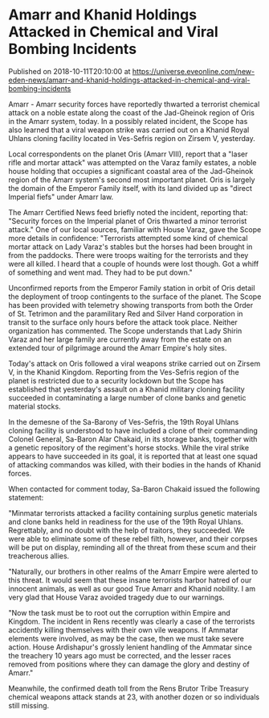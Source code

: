 # Amarr and Khanid Holdings Attacked in Chemical and Viral Bombing Incidents
Published on 2018-10-11T20:10:00 at https://universe.eveonline.com/new-eden-news/amarr-and-khanid-holdings-attacked-in-chemical-and-viral-bombing-incidents

Amarr - Amarr security forces have reportedly thwarted a terrorist chemical attack on a noble estate along the coast of the Jad-Gheinok region of Oris in the Amarr system, today. In a possibly related incident, the Scope has also learned that a viral weapon strike was carried out on a Khanid Royal Uhlans cloning facility located in Ves-Sefris region on Zirsem V, yesterday.

Local correspondents on the planet Oris (Amarr VIII), report that a "laser rifle and mortar attack" was attempted on the Varaz family estates, a noble house holding that occupies a significant coastal area of the Jad-Gheinok region of the Amarr system's second most important planet. Oris is largely the domain of the Emperor Family itself, with its land divided up as "direct Imperial fiefs" under Amarr law.

The Amarr Certified News feed briefly noted the incident, reporting that: "Security forces on the Imperial planet of Oris thwarted a minor terrorist attack." One of our local sources, familiar with House Varaz, gave the Scope more details in confidence: "Terrorists attempted some kind of chemical mortar attack on Lady Varaz's stables but the horses had been brought in from the paddocks. There were troops waiting for the terrorists and they were all killed. I heard that a couple of hounds were lost though. Got a whiff of something and went mad. They had to be put down."

Unconfirmed reports from the Emperor Family station in orbit of Oris detail the deployment of troop contingents to the surface of the planet. The Scope has been provided with telemetry showing transports from both the Order of St. Tetrimon and the paramilitary Red and Silver Hand corporation in transit to the surface only hours before the attack took place. Neither organization has commented. The Scope understands that Lady Shirin Varaz and her large family are currently away from the estate on an extended tour of pilgrimage around the Amarr Empire's holy sites.

Today's attack on Oris followed a viral weapons strike carried out on Zirsem V, in the Khanid Kingdom. Reporting from the Ves-Sefris region of the planet is restricted due to a security lockdown but the Scope has established that yesterday's assault on a Khanid military cloning facility succeeded in contaminating a large number of clone banks and genetic material stocks.

In the demesne of the Sa-Barony of Ves-Sefris, the 19th Royal Uhlans cloning facility is understood to have included a clone of their commanding Colonel General, Sa-Baron Alar Chakaid, in its storage banks, together with a genetic repository of the regiment's horse stocks. While the viral strike appears to have succeeded in its goal, it is reported that at least one squad of attacking commandos was killed, with their bodies in the hands of Khanid forces.

When contacted for comment today, Sa-Baron Chakaid issued the following statement:

"Minmatar terrorists attacked a facility containing surplus genetic materials and clone banks held in readiness for the use of the 19th Royal Uhlans. Regrettably, and no doubt with the help of traitors, they succeeded. We were able to eliminate some of these rebel filth, however, and their corpses will be put on display, reminding all of the threat from these scum and their treacherous allies.

"Naturally, our brothers in other realms of the Amarr Empire were alerted to this threat. It would seem that these insane terrorists harbor hatred of our innocent animals, as well as our good True Amarr and Khanid nobility. I am very glad that House Varaz avoided tragedy due to our warnings.

"Now the task must be to root out the corruption within Empire and Kingdom. The incident in Rens recently was clearly a case of the terrorists accidently killing themselves with their own vile weapons. If Ammatar elements were involved, as may be the case, then we must take severe action. House Ardishapur's grossly lenient handling of the Ammatar since the treachery 10 years ago must be corrected, and the lesser races removed from positions where they can damage the glory and destiny of Amarr."

Meanwhile, the confirmed death toll from the Rens Brutor Tribe Treasury chemical weapons attack stands at 23, with another dozen or so individuals still missing.
